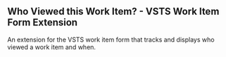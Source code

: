 ## Who Viewed this Work Item? - VSTS Work Item Form Extension ##

An extension for the VSTS work item form that tracks and displays who viewed a work item and when.


